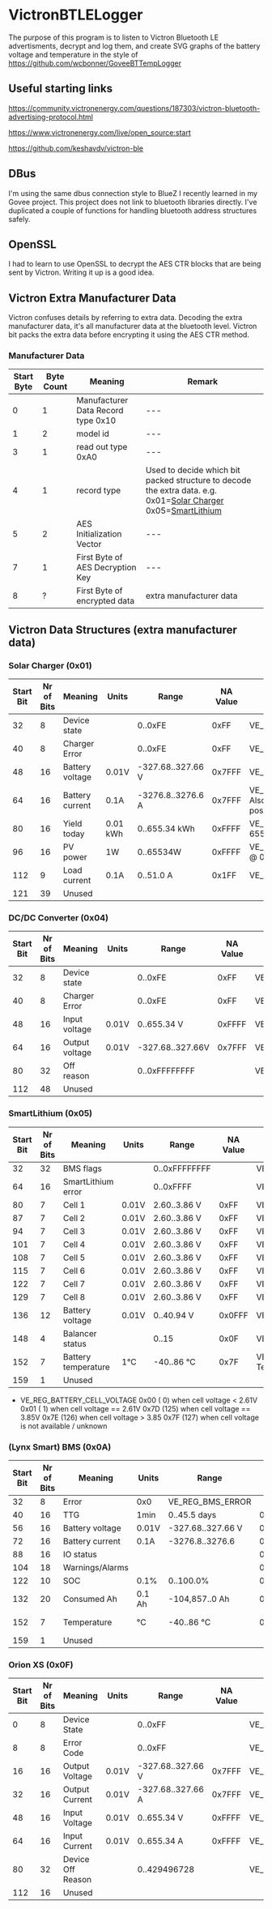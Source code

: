# VictronBTLELogger

The purpose of this program is to listen to Victron Bluetooth LE advertisments, decrypt and log them, and create SVG graphs of the battery voltage and temperature in the style of https://github.com/wcbonner/GoveeBTTempLogger

## Useful starting links

https://community.victronenergy.com/questions/187303/victron-bluetooth-advertising-protocol.html

https://www.victronenergy.com/live/open_source:start

https://github.com/keshavdv/victron-ble

## DBus
I'm using the same dbus connection style to BlueZ I recently learned in my Govee project. This project does not link to bluetooth libraries directly. I've duplicated a couple of functions for handling bluetooth address structures safely.

## OpenSSL
I had to learn to use OpenSSL to decrypt the AES CTR blocks that are being sent by Victron. Writing it up is a good idea. 

## Victron Extra Manufacturer Data
Victron confuses details by referring to extra data. 
Decoding the extra manufacturer data, it's all manufacturer data at the bluetooth level. Victron bit packs the extra data before encrypting it using the AES CTR method.

### Manufacturer Data
| Start Byte | Byte Count | Meaning | Remark |
| --- | --- | --- | --- |
| 0 | 1 | Manufacturer Data Record type 0x10 | --- |
| 1 | 2 | model id | --- |
| 3 | 1 | read out type 0xA0 | --- |
| 4 | 1 | record type | Used to decide which bit packed structure to decode the extra data. e.g. 0x01=[Solar Charger](#solar-charger-0x01) 0x05=[SmartLithium](#smartlithium-0x05)|
| 5 | 2 | AES Initialization Vector | --- |
| 7 | 1 | First Byte of AES Decryption Key | --- |
| 8 | ? | First Byte of encrypted data | extra manufacturer data |

## Victron Data Structures (extra manufacturer data)

### Solar Charger (0x01)
| Start Bit | Nr of Bits | Meaning | Units | Range | NA Value | Remark |
| --- | --- | --- | --- | --- | --- | --- |
| 32 | 8 | Device state | | 0..0xFE | 0xFF | VE_REG_DEVICE_STATE |
| 40 | 8 | Charger Error | | 0..0xFE | 0xFF | VE_REG_CHR_ERROR_CODE |
| 48 | 16 | Battery voltage | 0.01V | -327.68..327.66 V | 0x7FFF | VE_REG_DC_CHANNEL1_VOLTAGE |
| 64 | 16 | Battery current | 0.1A | -3276.8..3276.6 A | 0x7FFF | VE_REG_DC_CHANNEL1_CURRENT Also negative current because of a possibly connected load |
| 80 | 16 | Yield today | 0.01 kWh | 0..655.34 kWh | 0xFFFF | VE_REG_CHR_TODAY_YIELD 655.34 kWh is 27.3 kW@24h |
| 96 | 16 | PV power | 1W | 0..65534W | 0xFFFF | VE_REG_DC_INPUT_POWER (un32 @ 0.01W) |
| 112 | 9 | Load current | 0.1A | 0..51.0 A | 0x1FF | VE_REG_DC_OUTPUT_CURRENT |
| 121 | 39 | Unused |

### DC/DC Converter (0x04)
| Start Bit | Nr of Bits | Meaning | Units | Range | NA Value | Remark |
| --- | --- | --- | --- | --- | --- | --- |
| 32 | 8 | Device state | | 0..0xFE | 0xFF | VE_REG_DEVICE_STATE |
| 40 | 8 | Charger Error | | 0..0xFE | 0xFF | VE_REG_CHR_ERROR_CODE |
| 48 | 16 | Input voltage | 0.01V | 0..655.34 V | 0xFFFF | VE_REG_DC_INPUT_VOLTAGE |
| 64 | 16 | Output voltage | 0.01V | -327.68..327.66V | 0x7FFF | VE_REG_DC_CHANNEL1_VOLTAGE |
| 80 | 32 | Off reason | | 0..0xFFFFFFFF | | VE_REG_DEVICE_OFF_REASON_2 |
| 112 | 48 | Unused |

### SmartLithium (0x05)
| Start Bit | Nr of Bits | Meaning | Units | Range | NA Value | Remark |
| --- | --- | --- | --- | --- | --- | --- |
| 32 | 32 | BMS flags | | 0..0xFFFFFFFF | | VE_REG_BMS_FLAGs |
| 64 | 16 | SmartLithium error | | 0..0xFFFF | | VE_REG_SMART_LITHIUM_ERROR_FLAGS |
| 80 | 7 | Cell 1 | 0.01V | 2.60..3.86 V | 0xFF | VE_REG_BATTERY_CELL_VOLTAGE* |
| 87 | 7 | Cell 2 | 0.01V | 2.60..3.86 V | 0xFF | VE_REG_BATTERY_CELL_VOLTAGE* |
| 94 | 7 | Cell 3 | 0.01V | 2.60..3.86 V | 0xFF | VE_REG_BATTERY_CELL_VOLTAGE* |
| 101 | 7 | Cell 4 | 0.01V | 2.60..3.86 V | 0xFF | VE_REG_BATTERY_CELL_VOLTAGE* |
| 108 | 7 | Cell 5 | 0.01V | 2.60..3.86 V | 0xFF | VE_REG_BATTERY_CELL_VOLTAGE* |
| 115 | 7 | Cell 6 | 0.01V | 2.60..3.86 V | 0xFF | VE_REG_BATTERY_CELL_VOLTAGE* |
| 122 | 7 | Cell 7 | 0.01V | 2.60..3.86 V | 0xFF | VE_REG_BATTERY_CELL_VOLTAGE* |
| 129 | 7 | Cell 8 | 0.01V | 2.60..3.86 V | 0xFF | VE_REG_BATTERY_CELL_VOLTAGE* |
| 136 | 12 | Battery voltage | 0.01V | 0..40.94 V | 0x0FFF | VE_REG_DC_CHANNEL1_VOLTAGE |
| 148 | 4 | Balancer status | | 0..15 | 0x0F | VE_REG_BALANCER_STATUS |
| 152 | 7 | Battery temperature | 1°C | -40..86 °C | 0x7F | VE_REG_BAT_TEMPERATURE Temperature = Record value - 40 |
| 159 | 1 | Unused |

* VE_REG_BATTERY_CELL_VOLTAGE
0x00 ( 0) when cell voltage < 2.61V
0x01 ( 1) when cell voltage == 2.61V
0x7D (125) when cell voltage == 3.85V
0x7E (126) when cell voltage > 3.85
0x7F (127) when cell voltage is not available / unknown

### (Lynx Smart) BMS (0x0A)
| Start Bit | Nr of Bits | Meaning | Units | Range | NA Value | Remark |
| --- | --- | --- | --- | --- | --- | --- |
| 32 | 8 | Error | 0x0 | VE_REG_BMS_ERROR
| 40 | 16 | TTG | 1min | 0..45.5 days | 0xFFFF | VE_REG_TTG |
| 56 | 16 | Battery voltage | 0.01V | -327.68..327.66 V | 0x7FFF | VE_REG_DC_CHANNEL1_VOLTAGE |
| 72 | 16 | Battery current | 0.1A | -3276.8..3276.6 | 0x7FFF | VE_REG_DC_CHANNEL1_CURRENT |
| 88 | 16 | IO status | | | 0x0 |  VE_REG_BMS_IO |
| 104 | 18 | Warnings/Alarms | | | 0x0 | VE_REG_BMS_WARNINGS_ALARMS |
| 122 | 10 | SOC | 0.1% | 0..100.0% | 0x3FF | VE_REG_SOC |
| 132 | 20 | Consumed Ah | 0.1 Ah | -104,857..0 Ah | 0xFFFFF | VE_REG_CAH Consumed Ah = -Record value |
| 152 | 7 | Temperature | °C | -40..86 °C | 0x7F | VE_REG_BAT_TEMPERATURE Temperature = Record value - 40 |
| 159 | 1 | Unused |

### Orion XS (0x0F)
| Start Bit | Nr of Bits | Meaning | Units | Range | NA Value | Remark |
| --- | --- | --- | --- | --- | --- | --- |
| 0 | 8 | Device State |  | 0..0xFF |  | VE_REG_DEVICE_STATE |
| 8 | 8 | Error Code |  | 0..0xFF |  | VE_REG_CHR_ERROR_CODE |
| 16 | 16 | Output Voltage | 0.01V | -327.68..327.66 V | 0x7FFF | VE_REG_DC_CHANNEL1_VOLTAGE |
| 32 | 16 | Output Current | 0.01V | -327.68..327.66 A | 0x7FFF | VE_REG_DC_CHANNEL1_CURRENT |
| 48 | 16 | Input Voltage | 0.01V | 0..655.34 V | 0xFFFF | VE_REG_DC_INPUT_VOLTAGE |
| 64 | 16 | Input Current | 0.01V | 0..655.34 A | 0xFFFF | VE_REG_DC_INPUT_CURRENT |
| 80 | 32 | Device Off Reason |  | 0..429496728 |  | VE_REG_DEVICE_OFF_REASON_2 |
| 112 | 16 | Unused |  |  |  |  |
